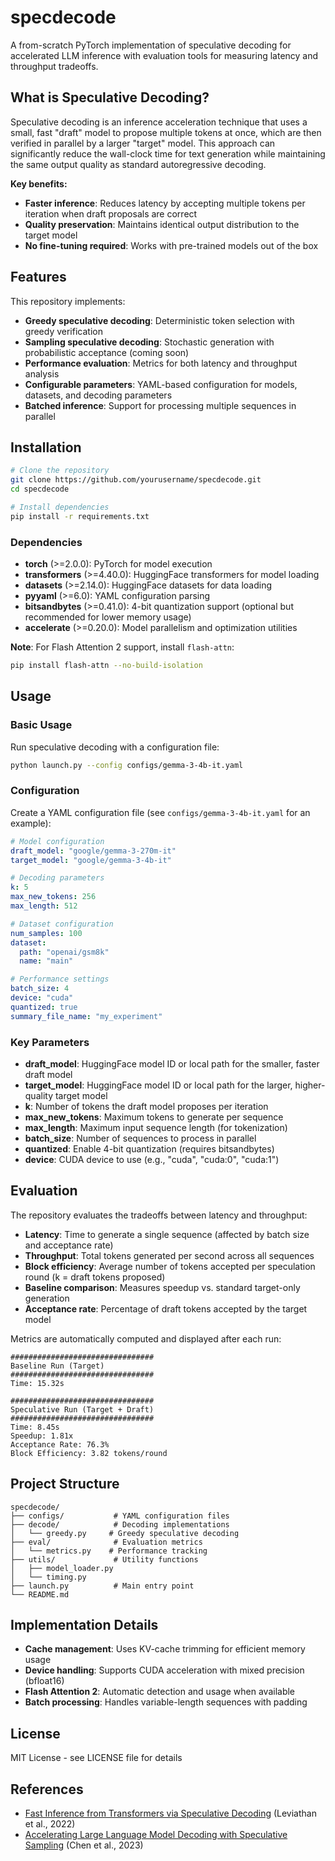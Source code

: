 # specdecode

A from-scratch PyTorch implementation of speculative decoding for accelerated LLM inference with evaluation tools for measuring latency and throughput tradeoffs.

## What is Speculative Decoding?

Speculative decoding is an inference acceleration technique that uses a small, fast "draft" model to propose multiple tokens at once, which are then verified in parallel by a larger "target" model. This approach can significantly reduce the wall-clock time for text generation while maintaining the same output quality as standard autoregressive decoding.

**Key benefits:**
- **Faster inference**: Reduces latency by accepting multiple tokens per iteration when draft proposals are correct
- **Quality preservation**: Maintains identical output distribution to the target model
- **No fine-tuning required**: Works with pre-trained models out of the box

## Features

This repository implements:

- **Greedy speculative decoding**: Deterministic token selection with greedy verification
- **Sampling speculative decoding**: Stochastic generation with probabilistic acceptance (coming soon)
- **Performance evaluation**: Metrics for both latency and throughput analysis
- **Configurable parameters**: YAML-based configuration for models, datasets, and decoding parameters
- **Batched inference**: Support for processing multiple sequences in parallel

## Installation

```bash
# Clone the repository
git clone https://github.com/yourusername/specdecode.git
cd specdecode

# Install dependencies
pip install -r requirements.txt
```

### Dependencies

- **torch** (>=2.0.0): PyTorch for model execution
- **transformers** (>=4.40.0): HuggingFace transformers for model loading
- **datasets** (>=2.14.0): HuggingFace datasets for data loading
- **pyyaml** (>=6.0): YAML configuration parsing
- **bitsandbytes** (>=0.41.0): 4-bit quantization support (optional but recommended for lower memory usage)
- **accelerate** (>=0.20.0): Model parallelism and optimization utilities

**Note**: For Flash Attention 2 support, install `flash-attn`:
```bash
pip install flash-attn --no-build-isolation
```

## Usage

### Basic Usage

Run speculative decoding with a configuration file:

```bash
python launch.py --config configs/gemma-3-4b-it.yaml
```

### Configuration

Create a YAML configuration file (see `configs/gemma-3-4b-it.yaml` for an example):

```yaml
# Model configuration
draft_model: "google/gemma-3-270m-it"
target_model: "google/gemma-3-4b-it"

# Decoding parameters
k: 5
max_new_tokens: 256
max_length: 512

# Dataset configuration
num_samples: 100
dataset:
  path: "openai/gsm8k"
  name: "main"

# Performance settings
batch_size: 4
device: "cuda"
quantized: true
summary_file_name: "my_experiment"
```

### Key Parameters

- **draft_model**: HuggingFace model ID or local path for the smaller, faster draft model
- **target_model**: HuggingFace model ID or local path for the larger, higher-quality target model
- **k**: Number of tokens the draft model proposes per iteration
- **max_new_tokens**: Maximum tokens to generate per sequence
- **max_length**: Maximum input sequence length (for tokenization)
- **batch_size**: Number of sequences to process in parallel
- **quantized**: Enable 4-bit quantization (requires bitsandbytes)
- **device**: CUDA device to use (e.g., "cuda", "cuda:0", "cuda:1")

## Evaluation

The repository evaluates the tradeoffs between latency and throughput:

- **Latency**: Time to generate a single sequence (affected by batch size and acceptance rate)
- **Throughput**: Total tokens generated per second across all sequences
- **Block efficiency**: Average number of tokens accepted per speculation round (k = draft tokens proposed)
- **Baseline comparison**: Measures speedup vs. standard target-only generation
- **Acceptance rate**: Percentage of draft tokens accepted by the target model

Metrics are automatically computed and displayed after each run:

```
################################
Baseline Run (Target)
################################
Time: 15.32s

################################
Speculative Run (Target + Draft)
################################
Time: 8.45s
Speedup: 1.81x
Acceptance Rate: 76.3%
Block Efficiency: 3.82 tokens/round
```

## Project Structure

```
specdecode/
├── configs/           # YAML configuration files
├── decode/            # Decoding implementations
│   └── greedy.py     # Greedy speculative decoding
├── eval/              # Evaluation metrics
│   └── metrics.py    # Performance tracking
├── utils/             # Utility functions
│   ├── model_loader.py
│   └── timing.py
├── launch.py          # Main entry point
└── README.md
```

## Implementation Details

- **Cache management**: Uses KV-cache trimming for efficient memory usage
- **Device handling**: Supports CUDA acceleration with mixed precision (bfloat16)
- **Flash Attention 2**: Automatic detection and usage when available
- **Batch processing**: Handles variable-length sequences with padding

## License

MIT License - see LICENSE file for details

## References

- [Fast Inference from Transformers via Speculative Decoding](https://arxiv.org/abs/2211.17192) (Leviathan et al., 2022)
- [Accelerating Large Language Model Decoding with Speculative Sampling](https://arxiv.org/abs/2302.01318) (Chen et al., 2023)
